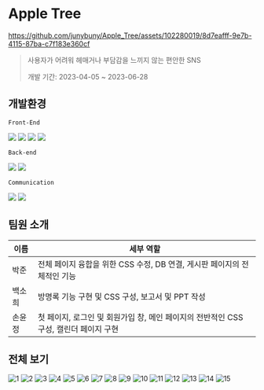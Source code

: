 # Apple Tree
https://github.com/junybuny/Apple_Tree/assets/102280019/8d7eafff-9e7b-4115-87ba-c7f183e360cf
> 사용자가 어려워 헤매거나 부담감을 느끼지 않는 편안한 SNS
>
> 개발 기간: 2023-04-05 ~ 2023-06-28 

## 개발환경
`Front-End`

<img src="https://img.shields.io/badge/html5-E34F26?style=flat-square&logo=html5&logoColor=white"/> <img src="https://img.shields.io/badge/CSS3-1572B6?style=flat-square&logo=CSS3&logoColor=white"/> <img src="https://img.shields.io/badge/javascript-F7DF1E?style=flat-square&logo=javascript&logoColor=white"/> <img src="https://img.shields.io/badge/bootstrap-7952B3?style=flat-square&logo=bootstrap&logoColor=white"/>

`Back-end`

<img src="https://img.shields.io/badge/visualstudiocode-007ACC?style=flat-square&logo=visualstudiocode&logoColor=white"/> <img src="https://img.shields.io/badge/oracle-F80000?style=flat-square&logo=oracle&logoColor=white">

`Communication`

<img src="https://img.shields.io/badge/notion-000000?style=flat-square&logo=notion&logoColor=white"> <img src="https://img.shields.io/badge/github-181717?style=flat-square&logo=github&logoColor=white">

## 팀원 소개

| 이름 | 세부 역할 |
| --- | --- |
| 박준 | 전체 페이지 융합을 위한 CSS 수정, DB 연결, 게시판 페이지의 전체적인 기능 |
| 백소희 | 방명록 기능 구현 및 CSS 구성, 보고서 및 PPT 작성 |
| 손윤정 | 첫 페이지, 로그인 및 회원가입 창, 메인 페이지의 전반적인 CSS 구성, 캘린더 페이지 구현 |

## 전체 보기

![1](https://github.com/junybuny/Apple_Tree/assets/102280019/78a2bb51-204c-47a1-9723-e78d7aafd2d9)
![2](https://github.com/junybuny/Apple_Tree/assets/102280019/be455a78-d6d0-4489-a3a8-dc36958cf05a)
![3](https://github.com/junybuny/Apple_Tree/assets/102280019/f47e356c-f4ea-479e-b915-17e105257877)
![4](https://github.com/junybuny/Apple_Tree/assets/102280019/255ec77e-5c6c-4027-8e50-8bfb95ffbc2d)
![5](https://github.com/junybuny/Apple_Tree/assets/102280019/8cef676e-df19-40a0-8188-169c3a03f44e)
![6](https://github.com/junybuny/Apple_Tree/assets/102280019/08bce075-a77c-487f-873c-7b6e3cd1d1e3)
![7](https://github.com/junybuny/Apple_Tree/assets/102280019/238b3814-b114-4f9d-a8b8-51ef64a19f30)
![8](https://github.com/junybuny/Apple_Tree/assets/102280019/0f8146e7-5c2c-42a8-a125-90201237aad0)
![9](https://github.com/junybuny/Apple_Tree/assets/102280019/dcbf9552-f766-4078-8539-ee72e3cc51f0)
![10](https://github.com/junybuny/Apple_Tree/assets/102280019/6427547d-3e32-461e-8315-e12e614f0b63)
![11](https://github.com/junybuny/Apple_Tree/assets/102280019/66cb7da6-eac9-4b65-aba1-b4922361c15b)
![12](https://github.com/junybuny/Apple_Tree/assets/102280019/e86ec519-2041-47f3-a5c3-6ea2e0b099fd)
![13](https://github.com/junybuny/Apple_Tree/assets/102280019/2ad9c7a1-4721-46fe-911a-f24e425e6e76)
![14](https://github.com/junybuny/Apple_Tree/assets/102280019/9b98540f-310c-43e6-a893-a3cdf61d5dd8)
![15](https://github.com/junybuny/Apple_Tree/assets/102280019/8d74b3c9-13a7-4388-a020-842ffa2b1f45)
